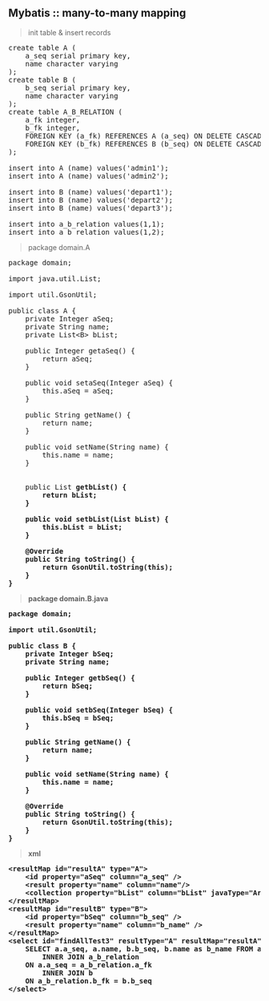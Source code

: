 ## Mybatis :: many-to-many mapping

> init table & insert records

<pre>
create table A (
	a_seq serial primary key,
	name character varying
);
create table B (
	b_seq serial primary key,
	name character varying
);
create table A_B_RELATION (
	a_fk integer,
	b_fk integer,
	FOREIGN KEY (a_fk) REFERENCES A (a_seq) ON DELETE CASCADE,
	FOREIGN KEY (b_fk) REFERENCES B (b_seq) ON DELETE CASCADE
);

insert into A (name) values('admin1');
insert into A (name) values('admin2');

insert into B (name) values('depart1');
insert into B (name) values('depart2');
insert into B (name) values('depart3');

insert into a_b_relation values(1,1);
insert into a_b_relation values(1,2);
</pre>


> package domain.A

<pre>
package domain;

import java.util.List;

import util.GsonUtil;

public class A {
    private Integer aSeq;
    private String name;
    private List&lt;B&gt; bList;

    public Integer getaSeq() {
        return aSeq;
    }

    public void setaSeq(Integer aSeq) {
        this.aSeq = aSeq;
    }

    public String getName() {
        return name;
    }

    public void setName(String name) {
        this.name = name;
    }


    public List<B> getbList() {
        return bList;
    }

    public void setbList(List<B> bList) {
        this.bList = bList;
    }

    @Override
    public String toString() {
        return GsonUtil.toString(this);
    }
}
</pre> 

> package domain.B.java

<pre>
package domain;

import util.GsonUtil;

public class B {
    private Integer bSeq;
    private String name;

    public Integer getbSeq() {
        return bSeq;
    }

    public void setbSeq(Integer bSeq) {
        this.bSeq = bSeq;
    }

    public String getName() {
        return name;
    }

    public void setName(String name) {
        this.name = name;
    }

    @Override
    public String toString() {
        return GsonUtil.toString(this);
    }
}
</pre>

> xml

<pre>
&lt;resultMap id="resultA" type="A"&gt;
	&lt;id property="aSeq" column="a_seq" /&gt;
	&lt;result property="name" column="name"/&gt;
	&lt;collection property="bList" column="bList" javaType="ArrayList" ofType="B" resultMap="resultB" /&gt;		
&lt;/resultMap&gt;
&lt;resultMap id="resultB" type="B"&gt;
	&lt;id property="bSeq" column="b_seq" /&gt;
	&lt;result property="name" column="b_name" /&gt; 
&lt;/resultMap&gt;
&lt;select id="findAllTest3" resultType="A" resultMap="resultA"&gt;
	SELECT a.a_seq, a.name, b.b_seq, b.name as b_name FROM a
		INNER JOIN a_b_relation
	ON a.a_seq = a_b_relation.a_fk
		INNER JOIN b
	ON a_b_relation.b_fk = b.b_seq	
&lt;/select&gt;
</pre>

 
